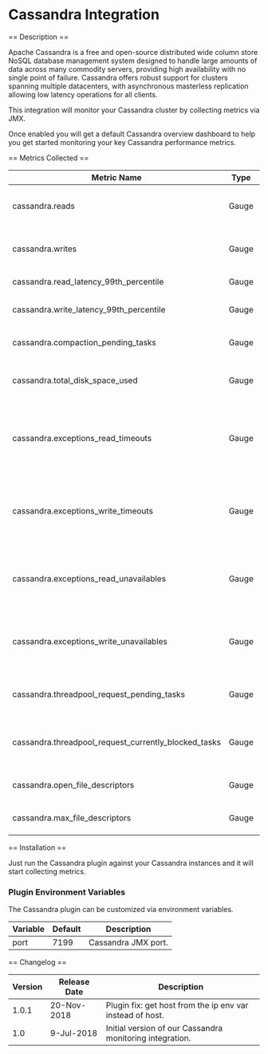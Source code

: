 Cassandra Integration
=====================

== Description ==

Apache Cassandra is a free and open-source distributed wide column store NoSQL database management system designed to handle large amounts of data across many commodity servers, providing high availability with no single point of failure. Cassandra offers robust support for clusters spanning multiple datacenters, with asynchronous masterless replication allowing low latency operations for all clients.

This integration will monitor your Cassandra cluster by collecting metrics via JMX.

Once enabled you will get a default Cassandra overview dashboard to help you get started monitoring your key Cassandra performance metrics.

== Metrics Collected ==

|Metric Name                                         |Type   |Labels    |Unit        |Description                                                           |
|----------------------------------------------------|-------|----------|------------|----------------------------------------------------------------------|
|cassandra.reads                                     |Gauge  |          |read/second |The number of local read requests per second.                         |
|cassandra.writes                                    |Gauge  |          |write/second|The number of local write requests per second.                        |
|cassandra.read_latency_99th_percentile              |Gauge  |          |microsecond |The local read latency - p99.                                         |
|cassandra.write_latency_99th_percentile             |Gauge  |          |microsecond |The local write latency - p99.                                        |
|cassandra.compaction_pending_tasks                  |Gauge  |          |task        |The number of pending compactions.                                    |
|cassandra.total_disk_space_used                     |Gauge  |keyspace  |byte        |The total disk space used by the keyspace in this node.               |
|cassandra.exceptions_read_timeouts                  |Gauge  |          |error/second|Read requests not acknowledged within configurable timeout window.    |
|cassandra.exceptions_write_timeouts                 |Gauge  |          |error/second|Write requests not acknowledged within configurable timeout window.   |
|cassandra.exceptions_read_unavailables              |Gauge  |          |error/second|Read requests for which the required number of nodes was unavailable. |
|cassandra.exceptions_write_unavailables             |Gauge  |          |error/second|Write requests for which the required number of nodes was unavailable.|
|cassandra.threadpool_request_pending_tasks          |Gauge  |stage     |task        |The number of pending tasks for the thread pool.                      |
|cassandra.threadpool_request_currently_blocked_tasks|Gauge  |stage     |task        |The number of currently blocked tasks for the thread pool.            |
|cassandra.open_file_descriptors                     |Gauge  |          |file        |The number of opened file descriptors.                                |
|cassandra.max_file_descriptors                      |Gauge  |          |file        |The maximum number of file descriptors.                               |

== Installation ==

Just run the Cassandra plugin against your Cassandra instances and it will start collecting metrics.

### Plugin Environment Variables

The Cassandra plugin can be customized via environment variables.

|Variable |Default     |Description        |
|---------|------------|-------------------|
|port     |7199        |Cassandra JMX port.|


== Changelog ==

|Version|Release Date|Description                                              |
|-------|------------|---------------------------------------------------------|
|1.0.1  |20-Nov-2018 |Plugin fix: get host from the ip env var instead of host.|
|1.0    |9-Jul-2018  |Initial version of our Cassandra monitoring integration. |
